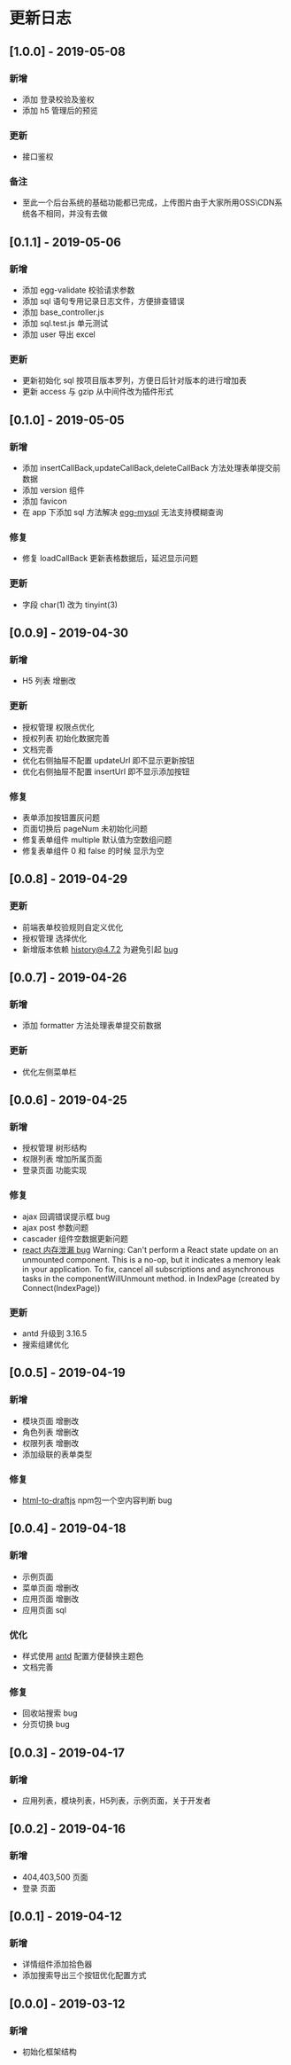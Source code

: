 # 更新日志

## [1.0.0] - 2019-05-08
### 新增
* 添加 登录校验及鉴权
* 添加 h5 管理后的预览
### 更新
* 接口鉴权
### 备注
* 至此一个后台系统的基础功能都已完成，上传图片由于大家所用OSS\CDN系统各不相同，并没有去做

## [0.1.1] - 2019-05-06
### 新增
* 添加 egg-validate 校验请求参数
* 添加 sql 语句专用记录日志文件，方便排查错误
* 添加 base_controller.js
* 添加 sql.test.js 单元测试
* 添加 user 导出 excel
### 更新
* 更新初始化 sql 按项目版本罗列，方便日后针对版本的进行增加表
* 更新 access 与 gzip 从中间件改为插件形式

## [0.1.0] - 2019-05-05
### 新增
* 添加 insertCallBack,updateCallBack,deleteCallBack 方法处理表单提交前数据
* 添加 version 组件
* 添加 favicon
* 在 app 下添加 sql 方法解决 [egg-mysql](https://github.com/eggjs/egg/issues/2868) 无法支持模糊查询
### 修复
* 修复 loadCallBack 更新表格数据后，延迟显示问题
### 更新
* 字段 char(1) 改为 tinyint(3)

## [0.0.9] - 2019-04-30
### 新增
* H5 列表 增删改
### 更新
* 授权管理 权限点优化
* 授权列表 初始化数据完善
* 文档完善
* 优化右侧抽屉不配置 updateUrl 即不显示更新按钮
* 优化右侧抽屉不配置 insertUrl 即不显示添加按钮
### 修复
* 表单添加按钮置灰问题
* 页面切换后 pageNum 未初始化问题
* 修复表单组件 multiple 默认值为空数组问题
* 修复表单组件 0 和 false 的时候 显示为空

## [0.0.8] - 2019-04-29 
### 更新
* 前端表单校验规则自定义优化
* 授权管理 选择优化
* 新增版本依赖 history@4.7.2 为避免引起 [bug](https://github.com/ReactTraining/history/issues/677)

## [0.0.7] - 2019-04-26
### 新增
* 添加 formatter 方法处理表单提交前数据
### 更新
* 优化左侧菜单栏

## [0.0.6] - 2019-04-25
### 新增
* 授权管理 树形结构
* 权限列表 增加所属页面
* 登录页面 功能实现
### 修复
* ajax 回调错误提示框 bug
* ajax post 参数问题
* cascader 组件空数据更新问题
* [react 内存泄漏 bug](https://blog.csdn.net/softwarenb/article/details/81123389) Warning: Can't perform a React state update on an unmounted component. This is a no-op, but it indicates a memory leak in your application. To fix, cancel all subscriptions and asynchronous tasks in the componentWillUnmount method.
 in IndexPage (created by Connect(IndexPage))
### 更新
* antd 升级到 3.16.5
* 搜索组建优化

## [0.0.5] - 2019-04-19
### 新增
* 模块页面 增删改
* 角色列表 增删改
* 权限列表 增删改
* 添加级联的表单类型
### 修复
* [html-to-draftjs](https://github.com/jpuri/html-to-draftjs/issues/5) npm包一个空内容判断 bug

## [0.0.4] - 2019-04-18
### 新增
* 示例页面
* 菜单页面 增删改
* 应用页面 增删改
* 应用页面 sql
### 优化
* 样式使用 [antd](https://ant.design/docs/react/customize-theme-cn) 配置方便替换主题色
* 文档完善
### 修复
* 回收站搜索 bug
* 分页切换 bug

## [0.0.3] - 2019-04-17
### 新增
* 应用列表，模块列表，H5列表，示例页面，关于开发者

## [0.0.2] - 2019-04-16
### 新增
* 404,403,500 页面
* 登录 页面

## [0.0.1] - 2019-04-12
### 新增
* 详情组件添加拾色器
* 添加搜索导出三个按钮优化配置方式

## [0.0.0] - 2019-03-12
### 新增
* 初始化框架结构 

